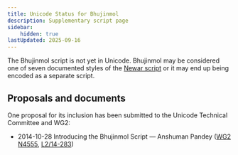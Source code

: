 ```yaml
---
title: Unicode Status for Bhujinmol
description: Supplementary script page
sidebar:
    hidden: true
lastUpdated: 2025-09-16
---
```


The Bhujinmol script is not yet in Unicode. Bhujinmol may be considered one of seven documented styles of the [Newar script](/scrlang/scripts/newa) or it may end up being encoded as a separate script.

## Proposals and documents

One proposal for its inclusion has been submitted to the Unicode Technical Committee and WG2:
- 2014-10-28 Introducing the Bhujinmol Script — Anshuman Pandey ([WG2 N4555](https://www.unicode.org/wg2/docs/n4555.pdf), [L2/14-283](http://www.unicode.org/cgi-bin/GetMatchingDocs.pl?L2/14-283))

